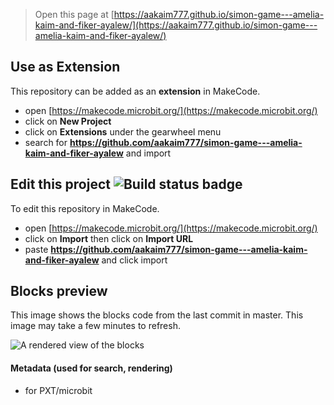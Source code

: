 
> Open this page at [https://aakaim777.github.io/simon-game---amelia-kaim-and-fiker-ayalew/](https://aakaim777.github.io/simon-game---amelia-kaim-and-fiker-ayalew/)

## Use as Extension

This repository can be added as an **extension** in MakeCode.

* open [https://makecode.microbit.org/](https://makecode.microbit.org/)
* click on **New Project**
* click on **Extensions** under the gearwheel menu
* search for **https://github.com/aakaim777/simon-game---amelia-kaim-and-fiker-ayalew** and import

## Edit this project ![Build status badge](https://github.com/aakaim777/simon-game---amelia-kaim-and-fiker-ayalew/workflows/MakeCode/badge.svg)

To edit this repository in MakeCode.

* open [https://makecode.microbit.org/](https://makecode.microbit.org/)
* click on **Import** then click on **Import URL**
* paste **https://github.com/aakaim777/simon-game---amelia-kaim-and-fiker-ayalew** and click import

## Blocks preview

This image shows the blocks code from the last commit in master.
This image may take a few minutes to refresh.

![A rendered view of the blocks](https://github.com/aakaim777/simon-game---amelia-kaim-and-fiker-ayalew/raw/master/.github/makecode/blocks.png)

#### Metadata (used for search, rendering)

* for PXT/microbit
<script src="https://makecode.com/gh-pages-embed.js"></script><script>makeCodeRender("{{ site.makecode.home_url }}", "{{ site.github.owner_name }}/{{ site.github.repository_name }}");</script>
